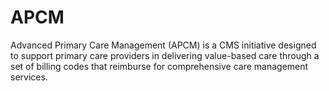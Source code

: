 # APCM
Advanced Primary Care Management (APCM) is a CMS initiative designed to support primary care providers in delivering value-based care through a set of billing codes that reimburse for comprehensive care management services.

